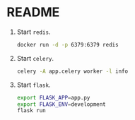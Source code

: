 # README

1. Start `redis`.

    ```bash
    docker run -d -p 6379:6379 redis

    ```
1. Start `celery`.

    ```bash
    celery -A app.celery worker -l info
    ```
1. Start `flask`.

    ```bash
    export FLASK_APP=app.py
    export FLASK_ENV=development
    flask run
    ```